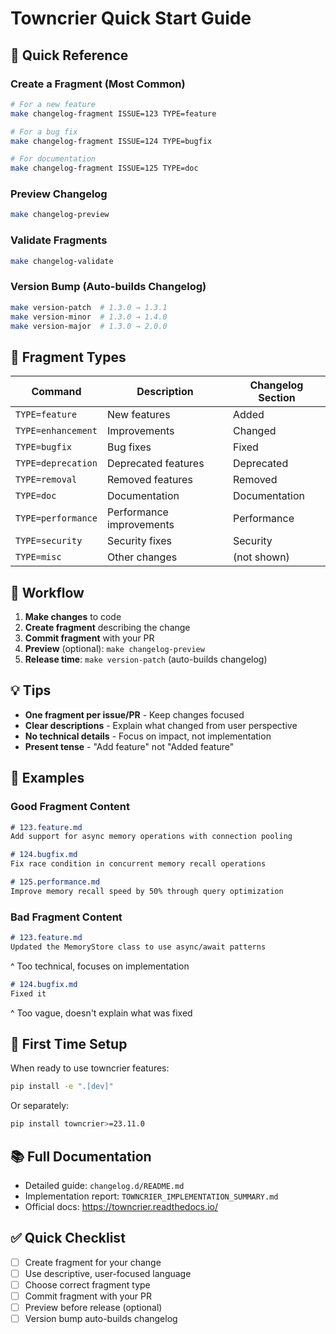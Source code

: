 # Towncrier Quick Start Guide

## 🚀 Quick Reference

### Create a Fragment (Most Common)

```bash
# For a new feature
make changelog-fragment ISSUE=123 TYPE=feature

# For a bug fix
make changelog-fragment ISSUE=124 TYPE=bugfix

# For documentation
make changelog-fragment ISSUE=125 TYPE=doc
```

### Preview Changelog

```bash
make changelog-preview
```

### Validate Fragments

```bash
make changelog-validate
```

### Version Bump (Auto-builds Changelog)

```bash
make version-patch  # 1.3.0 → 1.3.1
make version-minor  # 1.3.0 → 1.4.0
make version-major  # 1.3.0 → 2.0.0
```

## 📝 Fragment Types

| Command | Description | Changelog Section |
|---------|-------------|-------------------|
| `TYPE=feature` | New features | Added |
| `TYPE=enhancement` | Improvements | Changed |
| `TYPE=bugfix` | Bug fixes | Fixed |
| `TYPE=deprecation` | Deprecated features | Deprecated |
| `TYPE=removal` | Removed features | Removed |
| `TYPE=doc` | Documentation | Documentation |
| `TYPE=performance` | Performance improvements | Performance |
| `TYPE=security` | Security fixes | Security |
| `TYPE=misc` | Other changes | (not shown) |

## 🔄 Workflow

1. **Make changes** to code
2. **Create fragment** describing the change
3. **Commit fragment** with your PR
4. **Preview** (optional): `make changelog-preview`
5. **Release time**: `make version-patch` (auto-builds changelog)

## 💡 Tips

- **One fragment per issue/PR** - Keep changes focused
- **Clear descriptions** - Explain what changed from user perspective
- **No technical details** - Focus on impact, not implementation
- **Present tense** - "Add feature" not "Added feature"

## 📖 Examples

### Good Fragment Content

```markdown
# 123.feature.md
Add support for async memory operations with connection pooling
```

```markdown
# 124.bugfix.md
Fix race condition in concurrent memory recall operations
```

```markdown
# 125.performance.md
Improve memory recall speed by 50% through query optimization
```

### Bad Fragment Content

```markdown
# 123.feature.md
Updated the MemoryStore class to use async/await patterns
```
^ Too technical, focuses on implementation

```markdown
# 124.bugfix.md
Fixed it
```
^ Too vague, doesn't explain what was fixed

## 🎯 First Time Setup

When ready to use towncrier features:

```bash
pip install -e ".[dev]"
```

Or separately:

```bash
pip install towncrier>=23.11.0
```

## 📚 Full Documentation

- Detailed guide: `changelog.d/README.md`
- Implementation report: `TOWNCRIER_IMPLEMENTATION_SUMMARY.md`
- Official docs: https://towncrier.readthedocs.io/

## ✅ Quick Checklist

- [ ] Create fragment for your change
- [ ] Use descriptive, user-focused language
- [ ] Choose correct fragment type
- [ ] Commit fragment with your PR
- [ ] Preview before release (optional)
- [ ] Version bump auto-builds changelog
